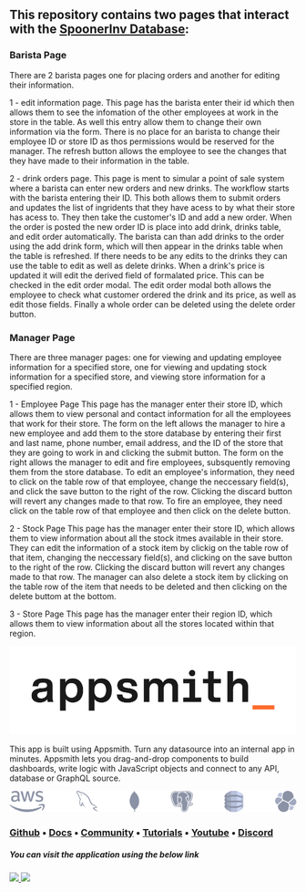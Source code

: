 ## This repository contains two pages that interact with the [SpoonerInv Database](https://github.com/jaredlyon/SpoonerInv):

### Barista Page
There are 2 barista pages one for placing orders and another for editing their information.

1 - edit information page. This page has the barista enter their id which then allows them to see the infomation of the other employees at work in the store in the table. As well this entry allow them to change their own information via the form. There is no place for an barista to change their employee ID or store ID as thos permissions would be reserved for the manager. The refresh button allows the employee to see the changes that they have made to their information in the table. 

2 - drink orders page. This page is ment to simular a point of sale system where a barista can enter new orders and new drinks. The workflow starts with the barista entering their ID. This both allows them to submit orders and updates the list of ingridents that they have acess to by what their store has acess to. They then take the customer's ID and add a new order. When the order is posted the new order ID is place into add drink, drinks table, and edit order automatically. The barista can than add drinks to the order using the add drink form, which will then appear in the drinks table when the table is refreshed. If there needs to be any edits to the drinks they can use the table to edit as well as delete drinks. When a drink's price is updated it will edit the derived field of formalated price. This can be checked in the edit order modal. The edit order modal both allows the employee to check what customer ordered the drink and its price, as well as edit those fields. Finally a whole order can be deleted using the delete order button. 

### Manager Page
There are three manager pages: one for viewing and updating employee information for a specified store, one for viewing and updating stock information for a specified store, and viewing store information for a specified region.

1 - Employee Page
This page has the manager enter their store ID, which allows them to view personal and contact information for all the employees that work for their store. The form on the left allows the manager to hire a new employee and add them to the store database by entering their first and last name, phone number, email address, and the ID of the store that they are going to work in and clicking the submit button. The form on the right allows the manager to edit and fire employees, subsquently removing them from the store database. To edit an employee's information, they need to click on the table row of that employee, change the neccessary field(s), and click the save button to the right of the row. Clicking the discard button will revert any changes made to that row. To fire an employee, they need click on the table row of that employee and then click on the delete button.

2 - Stock Page
This page has the manager enter their store ID, which allows them to view information about all the stock itmes available in their store. They can edit the information of a stock item by clickig on the table row of that item, changing the neccessary field(s), and clicking on the save button to the right of the row. Clicking the discard button will revert any changes made to that row. The manager can also delete a stock item by clicking on the table row of the item that needs to be deleted and then clicking on the delete buttom at the bottom.

3 - Store Page
This page has the manager enter their region ID, which allows them to view information about all the stores located within that region.

![](https://raw.githubusercontent.com/appsmithorg/appsmith/release/static/appsmith_logo_primary.png)

This app is built using Appsmith. Turn any datasource into an internal app in minutes. Appsmith lets you drag-and-drop components to build dashboards, write logic with JavaScript objects and connect to any API, database or GraphQL source.

![](https://raw.githubusercontent.com/appsmithorg/appsmith/release/static/images/integrations.png)

### [Github](https://github.com/appsmithorg/appsmith) • [Docs](https://docs.appsmith.com/?utm_source=github&utm_medium=social&utm_content=appsmith_docs&utm_campaign=null&utm_term=appsmith_docs) • [Community](https://community.appsmith.com/) • [Tutorials](https://github.com/appsmithorg/appsmith/tree/update/readme#tutorials) • [Youtube](https://www.youtube.com/appsmith) • [Discord](https://discord.gg/rBTTVJp)

##### You can visit the application using the below link

###### [![](https://assets.appsmith.com/git-sync/Buttons.svg) ](http://localhost:8080/applications/642d92bfea2f36397c4913a9/pages/642d92bfea2f36397c4913ac) [![](https://assets.appsmith.com/git-sync/Buttons2.svg)](http://localhost:8080/applications/642d92bfea2f36397c4913a9/pages/642d92bfea2f36397c4913ac/edit)
